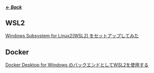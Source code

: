 ##### [← Back](https://shinkoryo.github.io)


## WSL2
[Windows Subsystem for Linux2(WSL2) をセットアップしてみた](https://dev.classmethod.jp/articles/how-to-setup-wsl2/)

## Docker
[Docker Desktop for Windows のバックエンドとしてWSL2を使用する](https://dev.classmethod.jp/articles/docker-desktop-for-windows-on-wsl2/)

